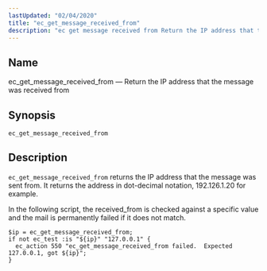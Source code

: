 ```yaml
---
lastUpdated: "02/04/2020"
title: "ec_get_message_received_from"
description: "ec get message received from Return the IP address that the message was received from ec get message received from ec get message received from returns the IP address that the message was sent from It returns the address in dot decimal notation 192 126 1 20 for example In..."
---
```


<a name="sieve.ref.ec_get_message_received_from"></a> 
## Name

ec_get_message_received_from — Return the IP address that the message was received from

## Synopsis

`ec_get_message_received_from`

<a name="idp29717056"></a> 
## Description

`ec_get_message_received_from` returns the IP address that the message was sent from. It returns the address in dot-decimal notation, 192.126.1.20 for example.

In the following script, the received_from is checked against a specific value and the mail is permanently failed if it does not match.

<a name="example.ec_get_message_received_from"></a> 


```
$ip = ec_get_message_received_from;
if not ec_test :is "${ip}" "127.0.0.1" {
  ec_action 550 "ec_get_message_received_from failed.  Expected 127.0.0.1, got ${ip}";
}
```